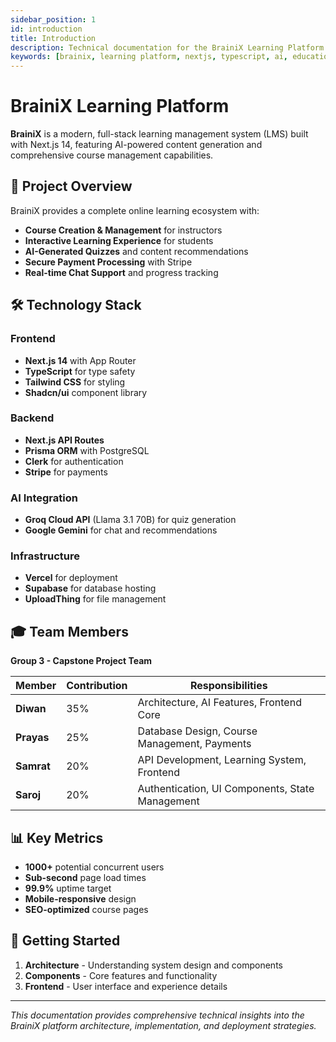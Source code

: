 ```yaml
---
sidebar_position: 1
id: introduction
title: Introduction
description: Technical documentation for the BrainiX Learning Platform
keywords: [brainix, learning platform, nextjs, typescript, ai, education]
---
```


# BrainiX Learning Platform

**BrainiX** is a modern, full-stack learning management system (LMS) built with Next.js 14, featuring AI-powered content generation and comprehensive course management capabilities.

## 🎯 Project Overview

BrainiX provides a complete online learning ecosystem with:
- **Course Creation & Management** for instructors
- **Interactive Learning Experience** for students  
- **AI-Generated Quizzes** and content recommendations
- **Secure Payment Processing** with Stripe
- **Real-time Chat Support** and progress tracking

## 🛠️ Technology Stack

### Frontend
- **Next.js 14** with App Router
- **TypeScript** for type safety
- **Tailwind CSS** for styling
- **Shadcn/ui** component library

### Backend  
- **Next.js API Routes** 
- **Prisma ORM** with PostgreSQL
- **Clerk** for authentication
- **Stripe** for payments

### AI Integration
- **Groq Cloud API** (Llama 3.1 70B) for quiz generation
- **Google Gemini** for chat and recommendations

### Infrastructure
- **Vercel** for deployment
- **Supabase** for database hosting
- **UploadThing** for file management

## 🎓 Team Members

**Group 3 - Capstone Project Team**

| Member | Contribution | Responsibilities |
|--------|-------------|------------------|
| **Diwan** | 35% | Architecture, AI Features, Frontend Core |
| **Prayas** | 25% | Database Design, Course Management, Payments |
| **Samrat** | 20% | API Development, Learning System, Frontend |
| **Saroj** | 20% | Authentication, UI Components, State Management |

## 📊 Key Metrics

- **1000+** potential concurrent users
- **Sub-second** page load times
- **99.9%** uptime target
- **Mobile-responsive** design
- **SEO-optimized** course pages

## 🚀 Getting Started

1. **Architecture** - Understanding system design and components
2. **Components** - Core features and functionality
3. **Frontend** - User interface and experience details

---

*This documentation provides comprehensive technical insights into the BrainiX platform architecture, implementation, and deployment strategies.*
